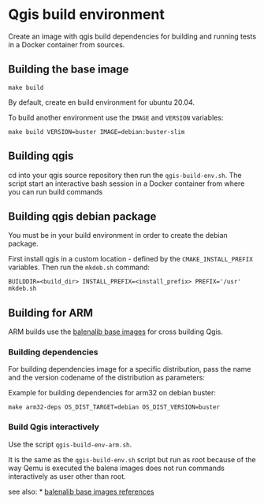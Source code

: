 # Qgis build environment

Create an image with qgis build dependencies for building and running tests in
a Docker container from sources.

## Building the base image

```
make build 
```

By default, create en build environment for ubuntu 20.04.

To build another environment use the `IMAGE` and `VERSION` variables:

```
make build VERSION=buster IMAGE=debian:buster-slim
```

## Building qgis

cd into your qgis source repository then run the `qgis-build-env.sh`. The script start 
an interactive bash session in a Docker container from where you can run build commands


## Building qgis debian package

You must be in your build environment in order to create the debian package.

First install qgis in a custom location - defined by the `CMAKE_INSTALL_PREFIX` variables. Then
run the `mkdeb.sh` command:

```
BUILDDIR=<build_dir> INSTALL_PREFIX=<install_prefix> PREFIX='/usr' mkdeb.sh
```

## Building for ARM

ARM builds use the [balenalib base images](https://www.balena.io/docs/reference/base-images/base-images/) for cross building Qgis.


### Building dependencies

For building dependencies image for a specific distribution, pass the name and the version codename of the distribution as
parameters:

Example for building dependencies for arm32 on debian buster: 
```
make arm32-deps OS_DIST_TARGET=debian OS_DIST_VERSION=buster
```

### Build Qgis interactively

Use the script `qgis-build-env-arm.sh`. 

It is the same as the `qgis-build-env.sh` script but run as
root because of the way Qemu  is executed  the balena images does not run commands 
interactively as user other than root.


see also:
    * [balenalib base images references](https://www.balena.io/docs/reference/base-images/base-images-ref/)


